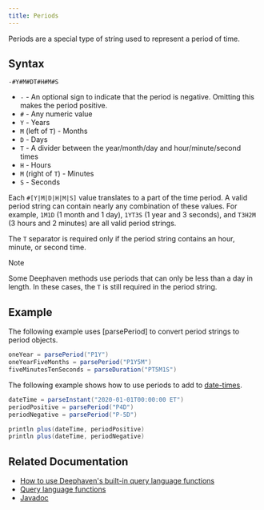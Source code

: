 ```yaml
---
title: Periods
---
```


Periods are a special type of string used to represent a period of time.

## Syntax

`-#Y#M#DT#H#M#S`

- `-` - An optional sign to indicate that the period is negative. Omitting this makes the period positive.
- `#` - Any numeric value
- `Y` - Years
- `M` (left of `T`) - Months
- `D` - Days
- `T` - A divider between the year/month/day and hour/minute/second times
- `H` - Hours
- `M` (right of `T`) - Minutes
- `S` - Seconds

Each `#[Y|M|D|H|M|S]` value translates to a part of the time period. A valid period string can contain nearly any combination of these values. For example, `1M1D` (1 month and 1 day), `1YT3S` (1 year and 3 seconds), and `T3H2M` (3 hours and 2 minutes) are all valid period strings.

The `T` separator is required only if the period string contains an hour, minute, or second time.

> [!NOTE]
> Some Deephaven methods use periods that can only be less than a day in length. In these cases, the `T` is still required in the period string.

## Example

The following example uses [parsePeriod] to convert period strings to period objects.

```groovy
oneYear = parsePeriod("P1Y")
oneYearFiveMonths = parsePeriod("P1Y5M")
fiveMinutesTenSeconds = parseDuration("PT5M1S")
```

The following example shows how to use periods to add to [date-times](./date-time.md).

```groovy
dateTime = parseInstant("2020-01-01T00:00:00 ET")
periodPositive = parsePeriod("P4D")
periodNegative = parsePeriod("P-5D")

println plus(dateTime, periodPositive)
println plus(dateTime, periodNegative)
```

## Related Documentation

- [How to use Deephaven's built-in query language functions](../../../how-to-guides/query-language-functions.md)
- [Query language functions](../query-library/query-language-function-reference.md)
- [Javadoc](https://docs.oracle.com/en/java/javase/17/docs/api/java.base/java/time/Period.html)
